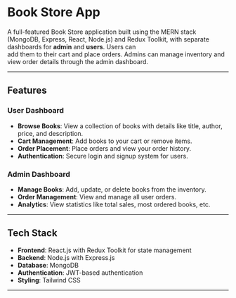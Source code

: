 # Book Store App

A full-featured Book Store application built using the MERN stack (MongoDB, Express, React, Node.js) and Redux Toolkit, with separate dashboards for **admin** and **users**. Users can  
add them to their cart and place orders. Admins can manage inventory and view order details through the admin dashboard.

---

## Features

### User Dashboard
- **Browse Books**: View a collection of books with details like title, author, price, and description.
- **Cart Management**: Add books to your cart or remove items.
- **Order Placement**: Place orders and view your order history.
- **Authentication**: Secure login and signup system for users.

### Admin Dashboard
- **Manage Books**: Add, update, or delete books from the inventory.
- **Order Management**: View and manage all user orders.
- **Analytics**: View statistics like total sales, most ordered books, etc.

---

## Tech Stack

- **Frontend**: React.js with Redux Toolkit for state management
- **Backend**: Node.js with Express.js
- **Database**: MongoDB
- **Authentication**: JWT-based authentication
- **Styling**: Tailwind CSS

---

